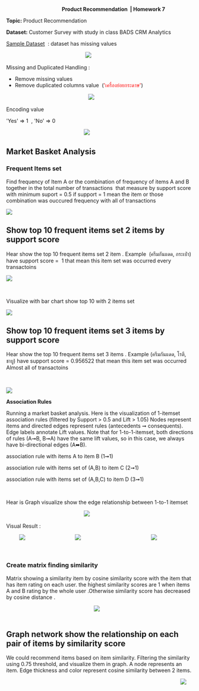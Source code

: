 <p>&nbsp; &nbsp; &nbsp; &nbsp; &nbsp; &nbsp; &nbsp; &nbsp; &nbsp; &nbsp; &nbsp; &nbsp; &nbsp; &nbsp; &nbsp; &nbsp; &nbsp; &nbsp; &nbsp; <strong>Product Recommendation&nbsp;&nbsp;| Homework 7</strong></p>
<p><strong>Topic:&nbsp;</strong>Product Recommendation</p>
<p><strong>Dataset:&nbsp;</strong>Customer Survey with study in class BADS CRM Analytics</p>
<p><span style="text-decoration: underline;">Sample Dataset</span>&nbsp; : dataset has missing values</p>
<p>&nbsp; &nbsp; &nbsp; &nbsp; &nbsp; &nbsp; &nbsp; &nbsp; &nbsp; &nbsp; &nbsp; &nbsp; &nbsp; &nbsp; &nbsp; &nbsp; &nbsp; &nbsp; &nbsp; &nbsp; &nbsp; &nbsp; &nbsp; &nbsp; &nbsp; &nbsp; &nbsp;&nbsp;<img src="https://github.com/rangsarid/BADS7105/blob/main/Homework%2007/sample_data.png" /></p>
<p>Missing and Duplicated Handling :</p>
<ul>
<li>Remove missing values</li>
<li>Remove duplicated columns value&nbsp; (<span style="color: #ff0000;">'เครื่องย่อยกระดาษ'</span>)</li>
</ul>
<p>&nbsp; &nbsp; &nbsp; &nbsp; &nbsp; &nbsp; &nbsp; &nbsp; &nbsp; &nbsp; &nbsp; &nbsp; &nbsp; &nbsp; &nbsp; &nbsp; &nbsp; &nbsp; &nbsp; &nbsp; &nbsp; &nbsp; &nbsp; &nbsp; &nbsp; &nbsp; &nbsp; &nbsp;&nbsp;<img src="https://github.com/rangsarid/BADS7105/blob/main/Homework%2007/duplicated_values.png" /></p>
<p>Encoding value&nbsp;</p>
<p>'Yes' =&gt; 1&nbsp; , 'No' =&gt; 0&nbsp;</p>
<p>&nbsp;&nbsp; &nbsp; &nbsp; &nbsp; &nbsp; &nbsp; &nbsp; &nbsp; &nbsp; &nbsp; &nbsp; &nbsp; &nbsp; &nbsp; &nbsp; &nbsp; &nbsp; &nbsp; &nbsp; &nbsp; &nbsp; &nbsp; &nbsp; &nbsp; &nbsp; &nbsp;&nbsp;<img src="https://github.com/rangsarid/BADS7105/blob/main/Homework%2007/encode.png" /></p>
<h2 id="Market-Basket-Analysis">Market Basket Analysis</h2>
<h3 id="Association-rule-&amp;-Frequent-Items-set">Frequent Items set</h3>
<p>Find frequency of Item A or the combination of frequency of items A and B together in the total number of transactions&nbsp;&nbsp;that measure by support score with minimum suport = 0.5 if support = 1 mean the item or those combination was ouccured frequency with all of transactions&nbsp;</p>
<p><img src="https://github.com/rangsarid/BADS7105/blob/main/Homework%2007/Top10_support_table.png" /></p>
<h2 id="Show-top-10-frequent-items-set--2-items-by-support-score">Show top 10 frequent items set 2 items by support score</h2>
<p>Hear show the top 10 frequent items set 2 item . Example&nbsp; (ครีมกันแดด, กระเป๋า) have support score =&nbsp; 1 that mean this item set was occurred every transactoins</p>
<p><img src="https://github.com/rangsarid/BADS7105/blob/main/Homework%2007/Top10_support_table_len_2.png" /></p>
<p>&nbsp;</p>
<p>Visualize with bar chart show top 10 with 2 items set &nbsp;</p>
<p><img src="https://github.com/rangsarid/BADS7105/blob/main/Homework%2007/Top10_support_len2.png" /></p>
<h2 id="Show-top-10-frequent-item-set--3-items-by-support-score">Show top 10 frequent items set 3 items by support score</h2>
<p>Hear show the top 10 frequent items set 3 items . Example (ครีมกันแดด, โรตี, ชาบู) have support score =&nbsp;0.956522&nbsp;that mean this item set was occurred Almost all of transactoins</p>
<p>&nbsp;</p>
<p><img src="https://github.com/rangsarid/BADS7105/blob/main/Homework%2007/Top10_support_len3.png" /></p>
<p><strong>Association Rules&nbsp;</strong></p>
<p>Running a market basket analysis. Here is the visualization of 1-itemset association rules (filtered by Support &gt; 0.5 and Lift &gt; 1.05) Nodes represent items and directed edges represent rules (antecedents ➞ consequents). Edge labels annotate Lift values. Note that for 1-to-1-itemset, both directions of rules (A➞B, B➞A) have the same lift values, so in this case, we always have bi-directional edges (A⬌B).</p>
<p>association rule with items A to item B (1➞1)</p>
<p>association rule with items set of (A,B) to item C (2➞1)</p>
<p>association rule with items set of (A,B,C) to item D (3➞1)</p>
<p>&nbsp;</p>
<p>Hear is Graph visualize show the edge relationship between 1-to-1 itemset&nbsp;&nbsp;</p>
<p>&nbsp; &nbsp; &nbsp; &nbsp; &nbsp; &nbsp; &nbsp; &nbsp; &nbsp; &nbsp; &nbsp; &nbsp; &nbsp; &nbsp; &nbsp; &nbsp; &nbsp; &nbsp; &nbsp; &nbsp; &nbsp; &nbsp; &nbsp; &nbsp; &nbsp; &nbsp; &nbsp;<img src="https://github.com/rangsarid/BADS7105/blob/main/Homework%2007/graph_item_1_1.png" /></p>
<p>Visual Result :&nbsp;</p>
<p>&nbsp; &nbsp; &nbsp; &nbsp; &nbsp;<img src="https://github.com/rangsarid/BADS7105/blob/main/Homework%2007/Support_vs_confidence.png" />&nbsp; &nbsp; &nbsp; &nbsp; &nbsp; &nbsp; &nbsp; &nbsp; &nbsp; &nbsp; &nbsp; &nbsp; &nbsp; &nbsp; &nbsp; &nbsp; &nbsp;&nbsp;<img src="https://github.com/rangsarid/BADS7105/blob/main/Homework%2007/Support_vs_lift.png" />&nbsp; &nbsp; &nbsp; &nbsp; &nbsp; &nbsp; &nbsp; &nbsp; &nbsp; &nbsp; &nbsp; &nbsp; &nbsp; &nbsp; &nbsp; &nbsp; &nbsp; &nbsp; &nbsp; &nbsp; &nbsp; &nbsp; &nbsp; &nbsp;&nbsp;<img src="https://github.com/rangsarid/BADS7105/blob/main/Homework%2007/lift_VS_confident.png" /></p>
<p>&nbsp;</p>
<div class="cell text_cell unselected rendered" tabindex="2">
<div class="inner_cell">
<div class="text_cell_render rendered_html" dir="ltr" tabindex="-1">
<h3 id="Create-matrix-finding-similarity">Create matrix finding similarity</h3>
</div>
</div>
</div>
<div class="cell text_cell unselected rendered" tabindex="2">
<div class="inner_cell">
<div class="text_cell_render rendered_html" dir="ltr" tabindex="-1">
<p>Matrix showing a similarity item by cosine similarity score with the item that has item rating on each user. the highest similarity scores are 1 when items A and B rating by the whole user .Otherwise similarity score has decreased by cosine distance .</p>
&nbsp; &nbsp; &nbsp; &nbsp; &nbsp; &nbsp; &nbsp; &nbsp; &nbsp; &nbsp; &nbsp; &nbsp; &nbsp; &nbsp; &nbsp; &nbsp; &nbsp; &nbsp; &nbsp; &nbsp; &nbsp; &nbsp; &nbsp; &nbsp; &nbsp; &nbsp; &nbsp; &nbsp; &nbsp; &nbsp;&nbsp;<img src="https://github.com/rangsarid/BADS7105/blob/main/Homework%2007/matrix finding similarity.png" /></div>
<div class="text_cell_render rendered_html" dir="ltr" tabindex="-1">&nbsp;</div>
<div class="text_cell_render rendered_html" dir="ltr" tabindex="-1">
<h2 id="Graph-network-show-the-relationship-on-each-pair-of-items-by-similarity-score">Graph network show the relationship on each pair of items by similarity score</h2>
<p>We could recommend items based on item similarity. Filtering the similarity using 0.75 threshold, and visualize them in graph. A node represents an item. Edge thickness and color represent cosine similarity between 2 items.</p>
&nbsp; &nbsp; &nbsp; &nbsp; &nbsp; &nbsp; &nbsp; &nbsp; &nbsp; &nbsp; &nbsp; &nbsp; &nbsp; &nbsp; &nbsp; &nbsp; &nbsp; &nbsp; &nbsp; &nbsp; &nbsp; &nbsp; &nbsp; &nbsp; &nbsp; &nbsp; &nbsp; &nbsp; &nbsp; &nbsp;&nbsp; &nbsp; &nbsp; &nbsp; &nbsp; &nbsp; &nbsp; &nbsp; &nbsp; &nbsp; &nbsp; &nbsp; &nbsp; &nbsp; &nbsp; &nbsp; &nbsp; &nbsp; &nbsp; &nbsp; &nbsp; &nbsp; &nbsp; &nbsp; &nbsp; &nbsp; &nbsp; &nbsp; &nbsp; &nbsp; <img src="https://github.com/rangsarid/BADS7105/blob/main/Homework%2007/collaborative.png" /></div>
</div>
</div>
